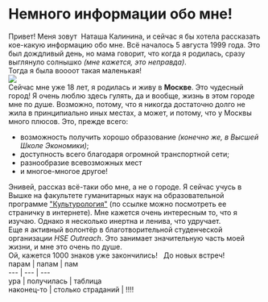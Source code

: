# Немного информации обо мне!  
Привет!
Меня зовут  Наташа Калинина, и сейчас я бы хотела рассказать кое-какую информацию обо мне.
Всё началось 5 августа 1999 года. Это был дождливый день, но мама говорит, что когда я родилась, сразу выглянуло солнышко *(мне кажется, это неправда)*.    
Тогда я была воооот такая маленькая!  
![](https://www.sb.by/upload/resize_cache/iblock/e69/400_400_0/e696d9ddfe0055998b2621b2fe436455.jpeg)  
Сейчас мне уже 18 лет, я родилась и живу в **Москве**. Это чудесный город! Я очень люблю здесь гулять, да и вообще, жизнь в этом городе мне по душе. Возможно, потому, что я никогда достаточно долго не жила в принципиально иных местах, а может, и потому, что у Москвы много плюсов. Это, прежде всего:
+ возможность получить хорошо образование *(конечно же, в Высшей Школе Экономики)*;
+ доступность всего благодаря огромной транспортной сети;
+ разнообразие всевозможных мест
+ и многое-многое другое!  

Энивей, рассказ всё-таки обо мне, а не о городе. Я сейчас учусь в Вышке на факультете гуманитарных наук на образовательной программе ["Культурология"](https://www.hse.ru/ba/cultural/ "посмотрите подробнее!") (по ссылке можно посмотреть ее страничку в интернете). Мне кажется очень интересным то, что я изучаю. Однако я несколько инертна и ленива, что удручает.  
Еще я активный волонтёр в благотворительной студенческой организации *HSE Outreach*. Это занимает значительную часть моей жизни, и мне это очень по душе.  
Ой, кажется 1000 знаков уже закончились!  
До новых встреч!  
парам | папам | пам  
--- | --- | ---  
ура | получилась | таблица  
наконец-то | столько страданий | !!!!  
